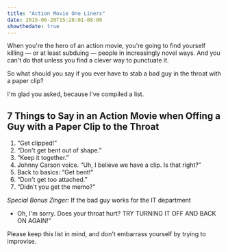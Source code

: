 ```yaml
---
title: "Action Movie One Liners"
date: 2015-06-20T15:28:01-08:00
showthedate: true
---
```


When you're the hero of an action movie, you're going to find yourself killing — or at least subduing — people in increasingly novel ways. And you can't do that unless you find a clever way to punctuate it.

So what should you say if you ever have to stab a bad guy in the throat with a paper clip?

I'm glad you asked, because I've compiled a list.

<h2>7 Things to Say in an Action Movie when Offing a Guy with a Paper Clip to the Throat</h2>

<ol>
<li>&ldquo;Get clipped!&rdquo;</li>
<li>&ldquo;Don't get bent out of shape.&rdquo;</li>
<li>&ldquo;Keep it together.&rdquo;</li>
<li>Johnny Carson voice. &ldquo;Uh, I believe we have a clip. Is that right?&rdquo;</li>
<li>Back to basics: &ldquo;Get bent!&rdquo;</li>
<li>&ldquo;Don't get too attached.&rdquo;</li>
<li>&ldquo;Didn't you get the memo?&rdquo;</li>
</ol>

<em>Special Bonus Zinger:</em> If the bad guy works for the IT department

- Oh, I'm sorry. Does your throat hurt? TRY TURNING IT OFF AND BACK ON AGAIN!&rdquo;

Please keep this list in mind, and don't embarrass yourself by trying to improvise.
